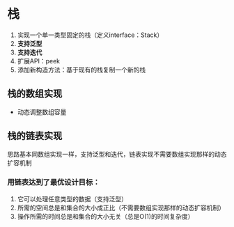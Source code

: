 # 栈
1. 实现一个单一类型固定的栈（定义interface：Stack）
2. **支持泛型**
3. **支持迭代**
4. 扩展API：peek
5. 添加新构造方法：基于现有的栈复制一个新的栈

## 栈的数组实现
- 动态调整数组容量

## 栈的链表实现
思路基本同数组实现一样，支持泛型和迭代，链表实现不需要数组实现那样的动态扩容机制

### 用链表达到了最优设计目标：
1. 它可以处理任意类型的数据（支持泛型）
2. 所需的空间总是和集合的大小成正比（不需要数组实现那样的动态扩容机制）
3. 操作所需的时间总是和集合的大小无关（总是O(1)的时间复杂度）
